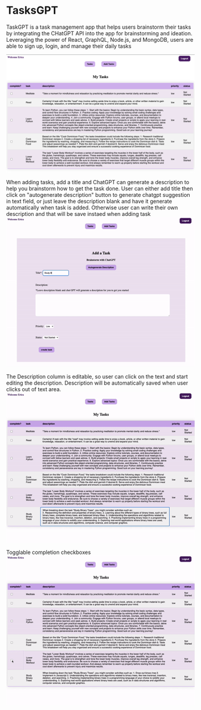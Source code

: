 # TasksGPT

TaskGPT is a task management app that helps users brainstorm their tasks by integrating the CHatGPT API into the app for brainstorming and ideation. Leveraging the power of React, GraphQL, Node.js, and MongoDB, users are able to sign up, login, and manage their daily tasks

![All Tasks](./readme_pics/tasks.png)

When adding tasks, add a title and ChatGPT can generate a description to help you brainstorm how to get the task done. User can either add title then click on "autogenerate description" button to generate chatgpt suggestion in text field, or just leave the description blank and have it generate automatically when task is added. Otherwise user can write their own description and that will be save instaed when adding task
![Add Task](./readme_pics/add_task.gif)

The Description column is editable, so user can click on the text and start editing the description. Description will be automatically saved when user clicks out of text area.
![All Tasks](./readme_pics/edit.gif)

Togglable completion checkboxes
![All Tasks](./readme_pics/complete.gif)